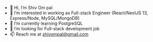 - 👋 Hi, I’m Shiv Om pal
- 👀 I’m interested in working as Full-stack Engineer (React/NextJS 13, Express/Node, MySQL/MongoDB)
- 🌱 I’m currently learning PostgreSQL
- 💞️ I’m looking for Full-stack development job
- 📫 Reach me at shivompal@gmail.com

<!---
shivompal/shivompal is a ✨ special ✨ repository because its `README.md` (this file) appears on your GitHub profile.
You can click the Preview link to take a look at your changes.
--->
